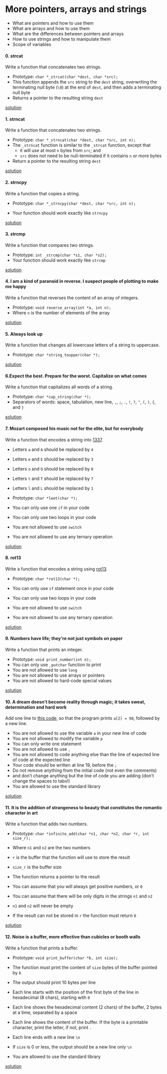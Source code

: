 # More pointers, arrays and strings

- What are pointers and how to use them
- What are arrays and how to use them
- What are the differences between pointers and arrays
- How to use strings and how to manipulate them
- Scope of variables

#### 0. strcat

Write a function that concatenates two strings.

- Prototype: `char *_strcat(char *dest, char *src);`
- This function appends the `src` string to the `dest` string, overwriting the terminating null byte (`\0`) at the end of `dest`, and then adds a terminating null byte
- Returns a pointer to the resulting string `dest`

[solution](/0x06-pointers_arrays_strings/0-strcat.c)

#### 1. strncat

Write a function that concatenates two strings.

- Prototype: `char *_strncat(char *dest, char *src, int n);`
- The `_strncat` function is similar to the `_strcat` function, except that
  - it will use at most `n` bytes from `src`; and
  - `src` does not need to be null-terminated if it contains `n` or more bytes
- Return a pointer to the resulting string `dest`

[solution](/0x06-pointers_arrays_strings/1-strncat.c)

#### 2. strncpy

Write a function that copies a string.

- Prototype: `char *_strncpy(char *dest, char *src, int n);`  

- Your function should work exactly like `strncpy`

[solution](/0x06-pointers_arrays_strings/2-strncpy.c)

#### 3. strcmp

Write a function that compares two strings.

- Prototype: `int _strcmp(char *s1, char *s2);`
- Your function should work exactly like `strcmp`

[solution](/0x06-pointers_arrays_strings/3-strcmp.c)

#### 4. I am a kind of paranoid in reverse. I suspect people of plotting to make me happy

Write a function that reverses the content of an array of integers.

- Prototype: `void reverse_array(int *a, int n);`
- Where `n` is the number of elements of the array

[solution](/0x06-pointers_arrays_strings/4-rev_array.c)

#### 5. Always look up

Write a function that changes all lowercase letters of a string to uppercase.

- Prototype: `char *string_toupper(char *);`

[solution](/0x06-pointers_arrays_strings/5-string_toupper.c)

#### 6.Expect the best. Prepare for the worst. Capitalize on what comes

Write a function that capitalizes all words of a string.

- Prototype: `char *cap_string(char *);`
- Separators of words: space, tabulation, new line, `,`, `;`, `.`, `!`, `?`, `"`, `(`, `)`, `{`, and `}`

[solution](/0x06-pointers_arrays_strings/6-cap_string.c)

#### 7. Mozart composed his music not for the elite, but for everybody

Write a function that encodes a string into [1337](https://alx-intranet.hbtn.io/rltoken/9v9KfpvWnL0GoMu5mozbug "1337").

- Letters `a` and `A` should be replaced by `4`  

- Letters `e` and `E` should be replaced by `3`  

- Letters `o` and `O` should be replaced by `0`  

- Letters `t` and `T` should be replaced by `7`  

- Letters `l` and `L` should be replaced by `1`  

- Prototype: `char *leet(char *);`

- You can only use one `if` in your code

- You can only use two loops in your code

- You are not allowed to use `switch`

- You are not allowed to use any ternary operation

[solution](/0x06-pointers_arrays_strings/7-leet.c)

#### 8. rot13

Write a function that encodes a string using [rot13](https://alx-intranet.hbtn.io/rltoken/YRxmNA7BnP6yZhl09TKX3A "rot13").

- Prototype: `char *rot13(char *);`  

- You can only use `if` statement once in your code

- You can only use two loops in your code

- You are not allowed to use `switch`

- You are not allowed to use any ternary operation

[solution](/0x06-pointers_arrays_strings/100-rot13.c)

#### 9. Numbers have life; they're not just symbols on paper

Write a function that prints an integer.

- Prototype: `void print_number(int n);`
- You can only use `_putchar` function to print
- You are not allowed to use `long`
- You are not allowed to use arrays or pointers
- You are not allowed to hard-code special values

[solution](/0x06-pointers_arrays_strings/101-print_number.c)

#### 10. A dream doesn't become reality through magic; it takes sweat, determination and hard work

Add one line to [this code](https://github.com/holbertonschool/make_magic_happen/blob/master/magic.c "this code"), so that the program prints `a[2] = 98`, followed by a new line.

- You are not allowed to use the variable `a` in your new line of code
- You are not allowed to modify the variable `p`
- You can only write one statement
- You are not allowed to use `,`
- You are not allowed to code anything else than the line of expected line of code at the expected line
- Your code should be written at line 19, before the `;`
- Do not remove anything from the initial code (not even the comments)
- and don’t change anything but the line of code you are adding (don’t change the spaces to tabs!)
- You are allowed to use the standard library

[solution](/0x06-pointers_arrays_strings/102-magic.c)

#### 11. It is the addition of strangeness to beauty that constitutes the romantic character in art

Write a function that adds two numbers.

- Prototype: `char *infinite_add(char *n1, char *n2, char *r, int size_r);`  

- Where `n1` and `n2` are the two numbers

- `r` is the buffer that the function will use to store the result

- `size_r` is the buffer size

- The function returns a pointer to the result

- You can assume that you will always get positive numbers, or `0`

- You can assume that there will be only digits in the strings `n1` and `n2`

- `n1` and `n2` will never be empty

- If the result can not be stored in `r` the function must return `0`

[solution](/0x06-pointers_arrays_strings/103-infinite_add.c)

#### 12. Noise is a buffer, more effective than cubicles or booth walls

Write a function that prints a buffer.

- Prototype: `void print_buffer(char *b, int size);`  

- The function must print the content of `size` bytes of the buffer pointed by `b`  

- The output should print 10 bytes per line

- Each line starts with the position of the first byte of the line in hexadecimal (8 chars), starting with `0`

- Each line shows the hexadecimal content (2 chars) of the buffer, 2 bytes at a time, separated by a space

- Each line shows the content of the buffer. If the byte is a printable character, print the letter, if not, print `.`

- Each line ends with a new line `\n`

- If `size` is 0 or less, the output should be a new line only `\n`

- You are allowed to use the standard library

[solution](/0x06-pointers_arrays_strings/104-print_buffer.c)